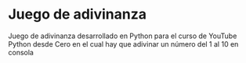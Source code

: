 # Juego de adivinanza
Juego de adivinanza desarrollado en Python para el curso de YouTube Python desde Cero en el cual hay que adivinar un número del 1 al 10 en consola
